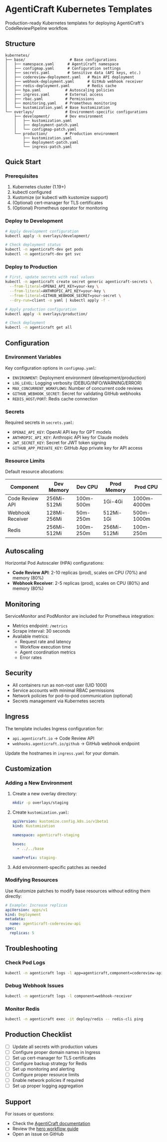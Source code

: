 # AgentiCraft Kubernetes Templates

Production-ready Kubernetes templates for deploying AgentiCraft's CodeReviewPipeline workflow.

## Structure

```
kubernetes/
├── base/                    # Base configurations
│   ├── namespace.yaml      # AgentiCraft namespace
│   ├── configmap.yaml      # Configuration settings
│   ├── secrets.yaml        # Sensitive data (API keys, etc.)
│   ├── codereview-deployment.yaml   # Main API deployment
│   ├── webhook-deployment.yaml      # GitHub webhook receiver
│   ├── redis-deployment.yaml        # Redis cache
│   ├── hpa.yaml           # Autoscaling policies
│   ├── ingress.yaml       # External access
│   ├── rbac.yaml          # Permissions
│   ├── monitoring.yaml    # Prometheus monitoring
│   └── kustomization.yaml # Base kustomization
└── overlays/              # Environment-specific configurations
    ├── development/       # Dev environment
    │   ├── kustomization.yaml
    │   ├── deployment-patch.yaml
    │   └── configmap-patch.yaml
    └── production/        # Production environment
        ├── kustomization.yaml
        ├── deployment-patch.yaml
        └── ingress-patch.yaml
```

## Quick Start

### Prerequisites

1. Kubernetes cluster (1.19+)
2. kubectl configured
3. Kustomize (or kubectl with kustomize support)
4. (Optional) cert-manager for TLS certificates
5. (Optional) Prometheus operator for monitoring

### Deploy to Development

```bash
# Apply development configuration
kubectl apply -k overlays/development/

# Check deployment status
kubectl -n agenticraft-dev get pods
kubectl -n agenticraft-dev get svc
```

### Deploy to Production

```bash
# First, update secrets with real values
kubectl -n agenticraft create secret generic agenticraft-secrets \
  --from-literal=OPENAI_API_KEY=your-key \
  --from-literal=ANTHROPIC_API_KEY=your-key \
  --from-literal=GITHUB_WEBHOOK_SECRET=your-secret \
  --dry-run=client -o yaml | kubectl apply -f -

# Apply production configuration
kubectl apply -k overlays/production/

# Check deployment
kubectl -n agenticraft get all
```

## Configuration

### Environment Variables

Key configuration options in `configmap.yaml`:

- `ENVIRONMENT`: Deployment environment (development/production)
- `LOG_LEVEL`: Logging verbosity (DEBUG/INFO/WARNING/ERROR)
- `MAX_CONCURRENT_WORKFLOWS`: Number of concurrent code reviews
- `GITHUB_WEBHOOK_SECRET`: Secret for validating GitHub webhooks
- `REDIS_HOST/PORT`: Redis cache connection

### Secrets

Required secrets in `secrets.yaml`:

- `OPENAI_API_KEY`: OpenAI API key for GPT models
- `ANTHROPIC_API_KEY`: Anthropic API key for Claude models
- `JWT_SECRET_KEY`: Secret for JWT token signing
- `GITHUB_APP_PRIVATE_KEY`: GitHub App private key for API access

### Resource Limits

Default resource allocations:

| Component | Dev Memory | Dev CPU | Prod Memory | Prod CPU |
|-----------|------------|---------|-------------|----------|
| Code Review API | 256Mi-512Mi | 100m-500m | 1Gi-4Gi | 1000m-4000m |
| Webhook Receiver | 128Mi-256Mi | 50m-250m | 512Mi-1Gi | 500m-1000m |
| Redis | 256Mi-512Mi | 100m-250m | 256Mi-512Mi | 100m-250m |

## Autoscaling

Horizontal Pod Autoscaler (HPA) configurations:

- **Code Review API**: 2-10 replicas (prod), scales on CPU (70%) and memory (80%)
- **Webhook Receiver**: 2-5 replicas (prod), scales on CPU (80%) and memory (80%)

## Monitoring

ServiceMonitor and PodMonitor are included for Prometheus integration:

- Metrics endpoint: `/metrics`
- Scrape interval: 30 seconds
- Available metrics:
  - Request rate and latency
  - Workflow execution time
  - Agent coordination metrics
  - Error rates

## Security

- All containers run as non-root user (UID 1000)
- Service accounts with minimal RBAC permissions
- Network policies for pod-to-pod communication (optional)
- Secrets management via Kubernetes secrets

## Ingress

The template includes Ingress configuration for:

- `api.agenticraft.io` → Code Review API
- `webhooks.agenticraft.io/github` → GitHub webhook endpoint

Update the hostnames in `ingress.yaml` for your domain.

## Customization

### Adding a New Environment

1. Create a new overlay directory:
   ```bash
   mkdir -p overlays/staging
   ```

2. Create `kustomization.yaml`:
   ```yaml
   apiVersion: kustomize.config.k8s.io/v1beta1
   kind: Kustomization
   
   namespace: agenticraft-staging
   
   bases:
     - ../../base
   
   namePrefix: staging-
   ```

3. Add environment-specific patches as needed

### Modifying Resources

Use Kustomize patches to modify base resources without editing them directly:

```yaml
# Example: Increase replicas
apiVersion: apps/v1
kind: Deployment
metadata:
  name: agenticraft-codereview-api
spec:
  replicas: 5
```

## Troubleshooting

### Check Pod Logs
```bash
kubectl -n agenticraft logs -l app=agenticraft,component=codereview-api
```

### Debug Webhook Issues
```bash
kubectl -n agenticraft logs -l component=webhook-receiver
```

### Monitor Redis
```bash
kubectl -n agenticraft exec -it deploy/redis -- redis-cli ping
```

## Production Checklist

- [ ] Update all secrets with production values
- [ ] Configure proper domain names in Ingress
- [ ] Set up cert-manager for TLS certificates
- [ ] Configure backup strategy for Redis
- [ ] Set up monitoring and alerting
- [ ] Configure proper resource limits
- [ ] Enable network policies if required
- [ ] Set up proper logging aggregation

## Support

For issues or questions:
- Check the [AgentiCraft documentation](https://docs.agenticraft.io)
- Review the [hero workflow guide](https://docs.agenticraft.io/heroes/code-review)
- Open an issue on GitHub
